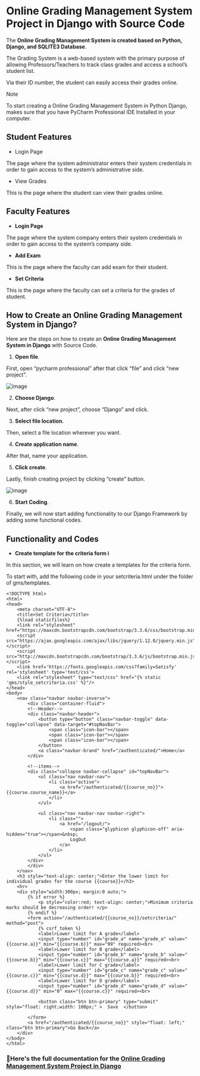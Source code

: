 #  Online Grading Management System Project in Django  with Source Code

The **Online Grading Management System is created based on Python, Django, and SQLITE3 Database**.

The Grading System is a web-based system with the primary purpose of allowing Professors/Teachers to track class grades and access a school’s student list. 

Via their ID number, the student can easily access their grades online.

>[!NOTE]
>  To start creating a Online Grading Management System in Python Django, makes sure that you have PyCharm Professional IDE Installed in your computer.

## Student Features

* Login Page

The page where the system administrator enters their system credentials in order to gain access to the system’s administrative side.

* View Grades

This is the page where the student can view their grades online.

## Faculty Features

* **Login Page**

The page where the system company enters their system credentials in order to gain access to the system’s company side.

* **Add Exam**

This is the page where the faculty can add exam for their student.

* **Set Criteria**

This is the page where the faculty can set a criteria for the grades of student.


## How to Create an Online Grading Management System in Django?

Here are the steps on how to create an **Online Grading Management System in Django** with Source Code.

1. **Open file**.

First, open “pycharm professional” after that click “file” and click “new project”.

![image](https://github.com/user-attachments/assets/7c5a5331-1ace-4158-a26e-60f761b67120)

2. **Choose Django**.

Next, after click “new project”, choose “Django” and click.

3. **Select file location**.

Then, select a file location wherever you want.

4. **Create application name**.

After that, name your application.

5.  **Click create**.

Lastly, finish creating project by clicking “create” button.

![image](https://github.com/user-attachments/assets/1d0d47d9-ee11-4246-9a14-2f5d4746fde9)

6. **Start Coding**.

Finally, we will now start adding functionality to our Django Framework by adding some functional codes.

## Functionality and Codes

* **Create template for the criteria form i**

In this section, we will learn on how create a templates for the criteria form. 

To start with, add the following code in your setcriteria.html under the folder of gms/templates.

```
<!DOCTYPE html>
<html>
<head>
	<meta charset="UTF-8">
	<title>Set Criteria</title>
	{%load staticfiles%}
	<link rel="stylesheet" href="https://maxcdn.bootstrapcdn.com/bootstrap/3.3.6/css/bootstrap.min.css">
	<script src="https://ajax.googleapis.com/ajax/libs/jquery/1.12.0/jquery.min.js"> </script>
	<script src="http://maxcdn.bootstrapcdn.com/bootstrap/3.3.6/js/bootstrap.min.js"> </script>
	<link href='https://fonts.googleapis.com/css?family=Satisfy' rel='stylesheet' type='text/css'>
	<link rel="stylesheet" type="text/css" href="{% static 'gms/style_setcriteria.css' %}"/>
</head>
<body>
	<nav class="navbar navbar-inverse">
		<div class="container-fluid">
		<!--Header-->
		<div class="navbar-header">
			<button type="button" class="navbar-toggle" data-toggle="collapse" data-target="#topNavBar">
				<span class="icon-bar"></span>
				<span class="icon-bar"></span>
				<span class="icon-bar"></span>
			</button>
			<a class="navbar-brand" href="/authenticated/">Home</a>
		</div>

		<!--items-->
		<div class="collapse navbar-collapse" id="topNavBar">
			<ul class="nav navbar-nav">
				<li class="active">
					<a href="/authenticated/{{course_no}}">{{course.course_name}}</a>
				</li>
			</ul>

			<ul class="nav navbar-nav navbar-right">
				<li class="">
					<a href="/logout/">
						<span class="glyphicon glyphicon-off" aria-hidden="true"></span>&nbsp;
						LogOut
					</a>
				</li>
			</ul>
		</div>
		</div>
	</nav>
	<h3 style="text-align: center;">Enter the lower limit for individual grades for the course {{course}}</h3>
	<hr>
	<div style="width:300px; margin:0 auto;">
		{% if error %}
			<p style="color:red; text-align: center;">Minimum criteria marks should be decreasing order! </p>
		{% endif %}
		<form action="/authenticated/{{course_no}}/setcriteria/" method="post">	
			{% csrf_token %}
			<label>Lower limit for A grade</label>
		    <input type="number" id="grade_a" name="grade_a" value="{{course.a}}" min="{{course.b}}" max="99" required><br>
		    <label>Lower limit for B grade</label>
		    <input type="number" id="grade_b" name="grade_b" value="{{course.b}}" min="{{course.c}}" max="{{course.a}}" required><br>
		    <label>Lower limit for C grade</label>
		    <input type="number" id="grade_c" name="grade_c" value="{{course.c}}" min="{{course.d}}" max="{{course.b}}" required><br>
		    <label>Lower limit for D grade</label>
		    <input type="number" id="grade_d" name="grade_d" value="{{course.d}}" min="0" max="{{course.c}}" required><br>
			
		  	<button class="btn btn-primary" type="submit" style="float: right;width: 100px;" >  Save  </button>
		  	
		</form>
		<a href="/authenticated/{{course_no}}" style="float: left;"  class="btn btn-primary">Go Back</a>
	</div>
</body>
</html>
```

### 📌Here's the full documentation for the [Online Grading Management System Project in Django](https://itsourcecode.com/free-projects/python-projects/online-grading-management-system-project-in-django-with-source-code/)
